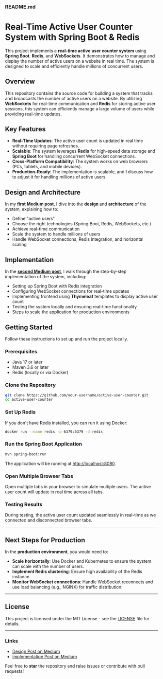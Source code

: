 ### README.md

# Real-Time Active User Counter System with Spring Boot & Redis

This project implements a **real-time active user counter system** using **Spring Boot**, **Redis**, and **WebSockets**. It demonstrates how to manage and display the number of active users on a website in real time. The system is designed to scale and efficiently handle millions of concurrent users.

## Overview

This repository contains the source code for building a system that tracks and broadcasts the number of active users on a website. By utilizing **WebSockets** for real-time communication and **Redis** for storing active user sessions, this system can efficiently manage a large volume of users while providing real-time updates.

## Key Features

- **Real-Time Updates**: The active user count is updated in real time without requiring page refreshes.
- **Scalable**: The system leverages **Redis** for high-speed data storage and **Spring Boot** for handling concurrent WebSocket connections.
- **Cross-Platform Compatibility**: The system works on web browsers (PCs, tablets, and mobile devices).
- **Production-Ready**: The implementation is scalable, and I discuss how to adjust it for handling millions of active users.

## Design and Architecture

In my **[first Medium post](https://medium.com/@narasimha4789/from-zero-to-millions-designing-a-real-time-active-user-counter-system-a5d9545bd35e)**, I dive into the **design** and **architecture** of the system, explaining how to:

- Define "active users"
- Choose the right technologies (Spring Boot, Redis, WebSockets, etc.)
- Achieve real-time communication
- Scale the system to handle millions of users
- Handle WebSocket connections, Redis integration, and horizontal scaling

## Implementation

In the **[second Medium post](https://medium.com/@narasimha4789/implementation-building-real-time-active-user-counter-system-390940e0dda6)**, I walk through the step-by-step implementation of the system, including:

- Setting up Spring Boot with Redis integration
- Configuring WebSocket connections for real-time updates
- Implementing frontend using **Thymeleaf** templates to display active user count
- Testing the system locally and ensuring real-time functionality
- Steps to scale the application for production environments

## Getting Started

Follow these instructions to set up and run the project locally.

### Prerequisites

- Java 17 or later
- Maven 3.6 or later
- Redis (locally or via Docker)

### Clone the Repository

```bash
git clone https://github.com/your-username/active-user-counter.git
cd active-user-counter
```

### Set Up Redis

If you don't have Redis installed, you can run it using Docker:

```bash
docker run --name redis -p 6379:6379 -d redis
```

### Run the Spring Boot Application

```bash
mvn spring-boot:run
```

The application will be running at [http://localhost:8080](http://localhost:8080).

### Open Multiple Browser Tabs

Open multiple tabs in your browser to simulate multiple users. The active user count will update in real time across all tabs.

### Testing Results

During testing, the active user count updated seamlessly in real-time as we connected and disconnected browser tabs.

---

## Next Steps for Production

In the **production environment**, you would need to:

- **Scale horizontally**: Use Docker and Kubernetes to ensure the system can scale with the number of users.
- **Implement Redis clustering**: Ensure high availability of the Redis instance.
- **Monitor WebSocket connections**: Handle WebSocket reconnects and use load balancing (e.g., NGINX) for traffic distribution.

---

## License

This project is licensed under the MIT License - see the [LICENSE](LICENSE) file for details.

---

### Links

- [Design Post on Medium]([https://medium.com/your-post-link](https://medium.com/@narasimha4789/from-zero-to-millions-designing-a-real-time-active-user-counter-system-a5d9545bd35e))
- [Implementation Post on Medium]([https://medium.com/your-post-link](https://medium.com/@narasimha4789/implementation-building-real-time-active-user-counter-system-390940e0dda6))

Feel free to **star** the repository and raise issues or contribute with pull requests!
